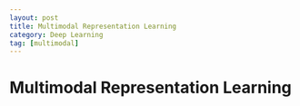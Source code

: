 ```yaml
---
layout: post
title: Multimodal Representation Learning
category: Deep Learning
tag: [multimodal]
---
```


# Multimodal Representation Learning




